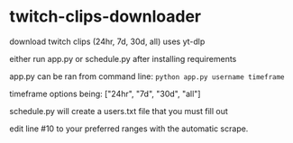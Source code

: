 # twitch-clips-downloader
download twitch clips (24hr, 7d, 30d, all) uses yt-dlp

either run app.py or schedule.py after installing requirements

app.py can be ran from command line:
`python app.py username timeframe`

timeframe options being: ["24hr", "7d", "30d", "all"]

schedule.py will create a users.txt file that you must fill out

edit line #10 to your preferred ranges with the automatic scrape.
